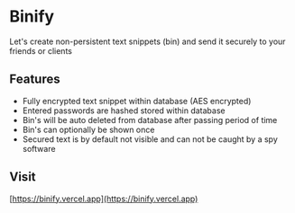 # Binify

Let's create non-persistent text snippets (bin) and send it securely to your friends or clients

## Features

- Fully encrypted text snippet within database (AES encrypted)
- Entered passwords are hashed stored within database
- Bin's will be auto deleted from database after passing period of time
- Bin's can optionally be shown once
- Secured text is by default not visible and can not be caught by a spy software

## Visit

[https://binify.vercel.app](https://binify.vercel.app)
